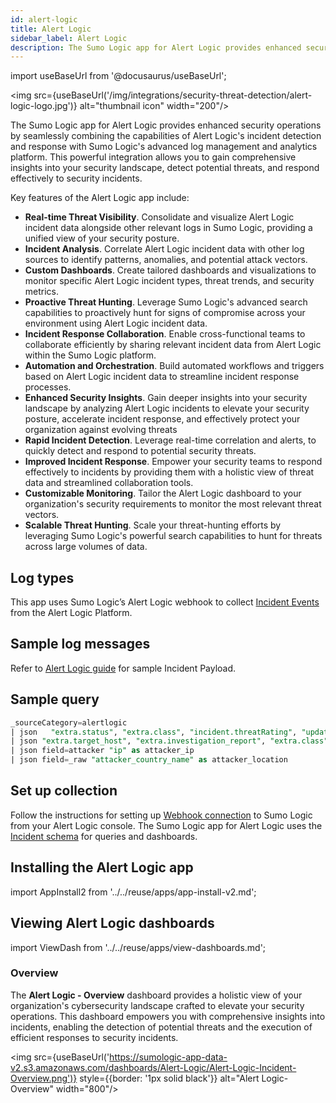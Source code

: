 ```yaml
---
id: alert-logic
title: Alert Logic
sidebar_label: Alert Logic
description: The Sumo Logic app for Alert Logic provides enhanced security operations by seamlessly combining the capabilities of Alert Logic's incident detection and response with Sumo Logic's advanced log management and analytics platform.
---
```


import useBaseUrl from '@docusaurus/useBaseUrl';

<img src={useBaseUrl('/img/integrations/security-threat-detection/alert-logic-logo.jpg')} alt="thumbnail icon" width="200"/>

The Sumo Logic app for Alert Logic provides enhanced security operations by seamlessly combining the capabilities of Alert Logic's incident detection and response with Sumo Logic's advanced log management and analytics platform. This powerful integration allows you to gain comprehensive insights into your security landscape, detect potential threats, and respond effectively to security incidents.

Key features of the Alert Logic app include:

- **Real-time Threat Visibility**. Consolidate and visualize Alert Logic incident data alongside other relevant logs in Sumo Logic, providing a unified view of your security posture.
- **Incident Analysis**. Correlate Alert Logic incident data with other log sources to identify patterns, anomalies, and potential attack vectors.
- **Custom Dashboards**. Create tailored dashboards and visualizations to monitor specific Alert Logic incident types, threat trends, and security metrics.
- **Proactive Threat Hunting**. Leverage Sumo Logic's advanced search capabilities to proactively hunt for signs of compromise across your environment using Alert Logic incident data.
- **Incident Response Collaboration**. Enable cross-functional teams to collaborate efficiently by sharing relevant incident data from Alert Logic within the Sumo Logic platform.
- **Automation and Orchestration**. Build automated workflows and triggers based on Alert Logic incident data to streamline incident response processes.
- **Enhanced Security Insights**. Gain deeper insights into your security landscape by analyzing Alert Logic incidents to elevate your security posture, accelerate incident response, and effectively protect your organization against evolving threats
- **Rapid Incident Detection**. Leverage real-time correlation and alerts, to quickly detect and respond to potential security threats.
- **Improved Incident Response**. Empower your security teams to respond effectively to incidents by providing them with a holistic view of threat data and streamlined collaboration tools.
- **Customizable Monitoring**. Tailor the Alert Logic dashboard to your organization's security requirements to monitor the most relevant threat vectors.
- **Scalable Threat Hunting**. Scale your threat-hunting efforts by leveraging Sumo Logic's powerful search capabilities to hunt for threats across large volumes of data.

## Log types

This app uses Sumo Logic’s Alert Logic webhook to collect [Incident Events](https://docs.alertlogic.com/configure/connections/templated/incident.htm) from the Alert Logic Platform.

## Sample log messages

Refer to [Alert Logic guide](https://docs.alertlogic.com/configure/connections/templated/incident.htm) for sample Incident Payload.

## Sample query

```sql title="Events Count"
_sourceCategory=alertlogic
| json   "extra.status", "extra.class", "incident.threatRating", "updatetime_str", "victim", "attacker", "incident.recommendations", "incident.description","incident.summary", "incidentId",  "asset_deployment_type", "customer", "accountId" as status,  incident_class, threat_rating, timestamp, victim, attacker, recommendations, description, summary, incident_id, deployment_name, customer_name, account_id  nodrop
| json "extra.target_host", "extra.investigation_report", "extra.class", "extra.incidentUrl", "mitre_classification[*].technique", "mitre_classification[*].tactic" as target_host, investigation_report, incident_class, incident_url, mitre_technique, mitre_tactic nodrop
| json field=attacker "ip" as attacker_ip
| json field=_raw "attacker_country_name" as attacker_location
```

## Set up collection

Follow the instructions for setting up [Webhook connection](https://docs.alertlogic.com/configure/connections/webhook.htm#CreatetheUniversalwebhookconnectionintheAlertLogicconsole) to Sumo Logic from your Alert Logic console. The Sumo Logic app for Alert Logic uses the  [Incident schema](https://docs.alertlogic.com/configure/connections/templated/incident.htm) for queries and dashboards.

## Installing the Alert Logic app

import AppInstall2 from '../../reuse/apps/app-install-v2.md';

<AppInstall2/>

## Viewing Alert Logic dashboards​

import ViewDash from '../../reuse/apps/view-dashboards.md';

<ViewDash/>

### Overview

The **Alert Logic - Overview** dashboard provides a holistic view of your organization's cybersecurity landscape crafted to elevate your security operations. This dashboard empowers you with comprehensive insights into incidents, enabling the detection of potential threats and the execution of efficient responses to security incidents.

<img src={useBaseUrl('https://sumologic-app-data-v2.s3.amazonaws.com/dashboards/Alert-Logic/Alert-Logic-Incident-Overview.png')} style={{border: '1px solid black'}} alt="Alert Logic-Overview" width="800"/>
